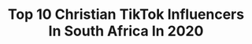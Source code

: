 ---
title: Top 10 Christian TikTok Influencers In South Africa In 2020
description: >-
  Find top christian TikTok influencers in South Africa in 2020. Most popular hashtags: #christian #jesus #foryoupage #trend.
platform: TikTok
profiles:
  - username: "stellaboo_xoxo"
    fullname: >-
      stellaboo_xoxo
    location: "South Africa"
    followers: 5963
    engagement: 1535
    commentsToLikes: 0.034136
    id: ck9kcnzq0qcsp0j78amqiltkq
    verified: false
    hashtags: "#whatieatinaday, #ilooklikeaclown, #dailyreminder, #germanshepperd"
  - username: "kaylaroodt8"
    fullname: >-
      Kayla Roodt
    location: "South Africa"
    followers: 2737
    engagement: 907
    commentsToLikes: 0.037355
    id: ck9c8ig50t07j0j780buq9fzg
    verified: false
    hashtags: "#notfyp, #friend, #test, #phonecase"
  - username: "itsme_vioane"
    fullname: >-
      Vio-ané Bezuidenhout
    location: "South Africa"
    followers: 4719
    engagement: 2175
    commentsToLikes: 0.068994
    id: ckad5g6smuiqx0i78xvnn6izl
    verified: false
    hashtags: "#love, #popcornsocks, #4k, #christiangirls"
  - username: "dianaotto8"
    fullname: >-
      Diana Otto
    location: "South Africa"
    followers: 8682
    engagement: 2020
    commentsToLikes: 0.240890
    id: ck9skjeq293ld0j78flrexpqq
    verified: false
    hashtags: "#guardian, #funnyvideos, #laugh, #please"
  - username: "zakirahshah"
    fullname: >-
      Zakirah shah
    location: "South Africa"
    followers: 7108
    engagement: 1008
    commentsToLikes: 0.074510
    id: ck9f1u70ba3c10j78ix34gwoi
    verified: false
    hashtags: "#jannah, #foryoupage, #delicious, #islamic"
  - username: "darrienlukesamuel"
    fullname: >-
      DarrienLukeSamuel
    location: "South Africa"
    followers: 28243
    engagement: 969
    commentsToLikes: 0.085307
    id: ck9sjqavz4x1f0j78tw9t5nxt
    verified: false
    hashtags: "#singer, #dogsounds, #exercise, #youaremysoniya"
  - username: "courtnallskosan"
    fullname: >-
      courtnallskosan
    location: "South Africa"
    followers: 243834
    engagement: 860
    commentsToLikes: 0.016690
    id: ck81s4nswpyg80j788bi7y1df
    verified: true
    hashtags: "#happyathome, #lemon, #foamcupstack, #truth"
  - username: "daniel.ribeiro1990"
    fullname: >-
      Daniel Ribeiro
    location: "South Africa"
    followers: 52161
    engagement: 482
    commentsToLikes: 0.033014
    id: ck94k3vmstmfb0j78akqlquzt
    verified: false
    hashtags: "#mourinho, #liverpool, #china, #africa"
  - username: "aviation_geek157"
    fullname: >-
      Donald Meyer
    location: "South Africa"
    followers: 3758
    engagement: 1036
    commentsToLikes: 0.031999
    id: ck9f1uccda4da0j783csed0rj
    verified: false
    hashtags: "#rage, #familyguy, #funnyvideos, #gottogo"
  - username: "lengend323"
    fullname: >-
      LEGEND
    location: "South Africa"
    followers: 2324
    engagement: 830
    commentsToLikes: 0.013347
    id: cka9l0j3y1ds30i784rcsijnn
    verified: false
    hashtags: "#yourl, #glowupforreal, #50follows, #comments"
---